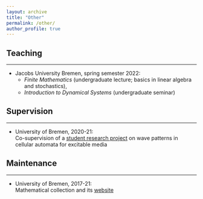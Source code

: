 ```yaml
---
layout: archive
title: "Other"
permalink: /other/
author_profile: true
---
```



## Teaching
---
- Jacobs University Bremen, spring semester 2022:
  - *Finite Mathematics* (undergraduate lecture; basics in linear algebra and stochastics),
  - *Introduction to Dynamical Systems* (undergraduate seminar)


## Supervision
---
- University of Bremen, 2020-21:<br>
Co-supervision of a [student research project]("https://www.uni-bremen.de/en/fb3/studies-teaching/student-research-projects-in-mathematics/assigned-and-completed-projects/wave-patterns-in-cellular-automata-for-excitable-media") on wave patterns in cellular automata for excitable media

  
## Maintenance
---
- University of Bremen, 2017-21:<br>
Mathematical collection and its [website]("https://www.uni-bremen.de/appanalysis/mathematical-collection/")


